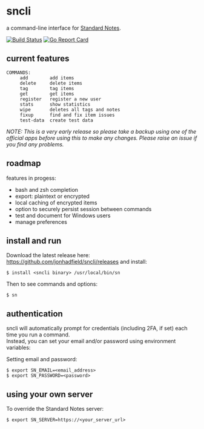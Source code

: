 # sncli
a command-line interface for [Standard Notes](https://standardnotes.org/).

[![Build Status](https://www.travis-ci.org/jonhadfield/sncli.svg?branch=master)](https://www.travis-ci.org/jonhadfield/sncli) [![Go Report Card](https://goreportcard.com/badge/github.com/jonhadfield/gosn)](https://goreportcard.com/report/github.com/jonhadfield/gosn)



## current features

```
COMMANDS:
     add        add items
     delete     delete items
     tag        tag items
     get        get items
     register   register a new user
     stats      show statistics
     wipe       deletes all tags and notes
     fixup      find and fix item issues
     test-data  create test data
```

*NOTE: This is a very early release so please take a backup using one of the official apps before using this to make any changes.
Please raise an issue if you find any problems.*


## roadmap

features in progess:
- bash and zsh completion
- export: plaintext or encrypted
- local caching of encrypted items
- option to securely persist session between commands
- test and document for Windows users
- manage preferences

## install and run

Download the latest release here: https://github.com/jonhadfield/sncli/releases and install:

``
$ install <sncli binary> /usr/local/bin/sn
``

Then to see commands and options:  
```    
$ sn
```
## authentication

sncli will automatically prompt for credentials (including 2FA, if set) each time you run a command.  
Instead, you can set your email and/or password using environment variables:

Setting email and password:
```
$ export SN_EMAIL=<email_address>
$ export SN_PASSWORD=<password>
```

## using your own server

To override the Standard Notes server:
```
$ export SN_SERVER=https://<your_server_url>
```
